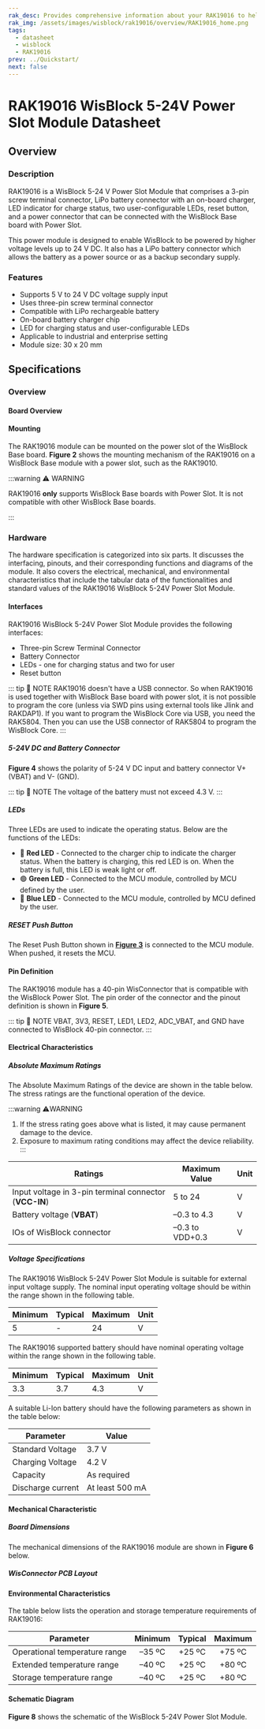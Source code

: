 ```yaml
---
rak_desc: Provides comprehensive information about your RAK19016 to help you use it. This information includes technical specifications, characteristics, and requirements, and it also discusses the device components.
rak_img: /assets/images/wisblock/rak19016/overview/RAK19016_home.png
tags:
  - datasheet
  - wisblock
  - RAK19016
prev: ../Quickstart/
next: false
---
```


# RAK19016 WisBlock 5-24V Power Slot Module Datasheet

## Overview

### Description

RAK19016 is a WisBlock 5-24&nbsp;V Power Slot Module that comprises a 3-pin screw terminal connector, LiPo battery connector with an on-board charger, LED indicator for charge status, two user-configurable LEDs, reset button, and a power connector that can be connected with the WisBlock Base board with Power Slot.

This power module is designed to enable WisBlock to be powered by higher voltage levels up to 24&nbsp;V DC. It also has a LiPo battery connector which allows the battery as a power source or as a backup secondary supply.

### Features

* Supports 5&nbsp;V to 24&nbsp;V DC voltage supply input
* Uses three-pin screw terminal connector
* Compatible with LiPo rechargeable battery
* On-board battery charger chip
* LED for charging status and user-configurable LEDs 
* Applicable to industrial and enterprise setting
* Module size: 30 x 20&nbsp;mm

## Specifications

### Overview

#### Board Overview

<rk-img
  src="/assets/images/wisblock/rak19016/datasheet/rak19016-front-back-overview.png"
  width="55%"
  caption="RAK19016 WisBlock Power Module top (left) and bottom (right) view"
/>

#### Mounting

The RAK19016 module can be mounted on the power slot of the WisBlock Base board. **Figure 2** shows the mounting mechanism of the RAK19016 on a WisBlock Base module with a power slot, such as the RAK19010.

:::warning ⚠️ WARNING

RAK19016 **only** supports WisBlock Base boards with Power Slot. It is not compatible with other WisBlock Base boards.

:::

<rk-img
  src="/assets/images/wisblock/rak19016/datasheet/mounting-mechanism.png"
  width="50%"
  caption="RAK19016 mounting mechanism on a WisBlock Base board with Power Slot"
/>

### Hardware

The hardware specification is categorized into six parts. It discusses the interfacing, pinouts, and their corresponding functions and diagrams of the module. It also covers the electrical, mechanical, and environmental characteristics that include the tabular data of the functionalities and standard values of the RAK19016 WisBlock 5-24V Power Slot Module.

#### Interfaces

RAK19016 WisBlock 5-24V Power Slot Module provides the following interfaces:

* Three-pin Screw Terminal Connector
* Battery Connector
* LEDs - one for charging status and two for user
* Reset button

::: tip 📝 NOTE
RAK19016 doesn't have a USB connector. So when RAK19016 is used together with WisBlock Base board with power slot, it is not possible to program the core (unless via SWD pins using external tools like Jlink and RAKDAP1). If you want to program the WisBlock Core via USB, you need the RAK5804. Then you can use the USB connector of RAK5804 to program the WisBlock Core.
:::  

<rk-img
  src="/assets/images/wisblock/rak19016/datasheet/RAK19016-label.svg"
  width="60%"
  caption="RAK19016 part labels"
/>

##### 5-24V DC and Battery Connector

**Figure 4** shows the polarity of 5-24&nbsp;V DC input and battery connector V+ (VBAT) and V- (GND).

<rk-img
  src="/assets/images/wisblock/rak19016/datasheet/RAK19016-connection.svg"
  width="60%"
  caption="5-24V DC and Battery connector pins"
/>

::: tip 📝 NOTE
The voltage of the battery must not exceed 4.3&nbsp;V.
:::  

##### LEDs

Three LEDs are used to indicate the operating status. Below are the functions of the LEDs:

- 🔴 **Red LED** - Connected to the charger chip to indicate the charger status. When the battery is charging, this red LED is on. When the battery is full, this LED is weak light or off.
- 🟢 **Green LED** - Connected to the MCU module, controlled by MCU defined by the user.
- 🔵 **Blue LED** - Connected to the MCU module, controlled by MCU defined by the user.

##### RESET Push Button

The Reset Push Button shown in [**Figure 3**](#interfaces) is connected to the MCU module. When pushed, it resets the MCU.

#### Pin Definition

The RAK19016 module has a 40-pin WisConnector that is compatible with the WisBlock Power Slot. The pin order of the connector and the pinout definition is shown in **Figure 5**. 

::: tip 📝 NOTE
VBAT, 3V3, RESET, LED1, LED2, ADC_VBAT, and GND have connected to WisBlock 40-pin connector.
:::  

<rk-img
  src="/assets/images/wisblock/rak19016/datasheet/RAK19016-pinout.svg"
  width="70%"
  caption="RAK19016 pinout diagram"
/>


#### Electrical Characteristics

##### Absolute Maximum Ratings

The Absolute Maximum Ratings of the device are shown in the table below. The stress ratings are the functional operation of the device. 

:::warning ⚠️WARNING
1. If the stress rating goes above what is listed, it may cause permanent damage to the device.
2. Exposure to maximum rating conditions may affect the device reliability.
:::

| Ratings                                                | Maximum Value   | Unit |
| ------------------------------------------------------ | --------------- | ---- |
| Input voltage in 3-pin terminal connector (**VCC-IN**) | 5 to 24         | V    |
| Battery voltage (**VBAT**)                             | –0.3 to 4.3     | V    |
| IOs of WisBlock connector                              | –0.3 to VDD+0.3 | V    |

##### Voltage Specifications

The RAK19016 WisBlock 5-24V Power Slot Module is suitable for external input voltage supply. The nominal input operating voltage should be within the range shown in the following table.     

| **Minimum** | **Typical** | **Maximum** | **Unit** |
| ----------- | ----------- | ----------- | -------- |
| 5           | -           | 24          | V        |

The RAK19016 supported battery should have nominal operating voltage within the range shown in the following table.     

| **Minimum** | **Typical** | **Maximum** | **Unit** |
| ----------- | ----------- | ----------- | -------- |
| 3.3         | 3.7         | 4.3         | V        |

A suitable Li-Ion battery should have the following parameters as shown in the table below:

| **Parameter**     | **Value**            |
| ----------------- | -------------------- |
| Standard Voltage  | 3.7&nbsp;V           |
| Charging Voltage  | 4.2&nbsp;V           |
| Capacity          | As required          |
| Discharge current | At least 500&nbsp;mA |

#### Mechanical Characteristic

##### Board Dimensions

The mechanical dimensions of the RAK19016 module are shown in **Figure 6** below.

<rk-img
  src="/assets/images/wisblock/rak19016/datasheet/mechanical-dimensions.png"
  width="75%"
  caption="RAK19016 mechanical dimensions"
/>

##### WisConnector PCB Layout

<rk-img
  src="/assets/images/wisblock/rak19016/datasheet/wisconnector-pcb.png"
  width="100%"
  caption="WisConnector PCB footprint and recommendations"
/>

#### Environmental Characteristics

The table below lists the operation and storage temperature requirements of RAK19016:

| **Parameter**                 | **Minimum** | **Typical** | **Maximum** |
| ----------------------------- | :---------: | :---------: | :---------: |
| Operational temperature range | –35&nbsp;ºC | +25&nbsp;ºC | +75&nbsp;ºC |
| Extended temperature range    | –40&nbsp;ºC | +25&nbsp;ºC | +80&nbsp;ºC |
| Storage temperature range     | –40&nbsp;ºC | +25&nbsp;ºC | +80&nbsp;ºC |

#### Schematic Diagram

**Figure 8** shows the schematic of the WisBlock 5-24V Power Slot Module.

<rk-img
  src="/assets/images/wisblock/rak19016/datasheet/rak19016-schematic.jpg"
  width="100%"
  caption="RAK19016 5-24V Power Slot Module schematics"
/>